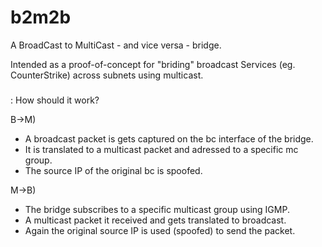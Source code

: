 # b2m2b
A BroadCast to MultiCast - and vice versa - bridge.

Intended as a proof-of-concept for "briding" broadcast Services (eg. CounterStrike) across subnets using multicast.

#####

: How should it work?

B->M)
 - A broadcast packet is gets captured on the bc interface of the bridge. 
 - It is translated to a multicast packet and adressed to a specific mc group.
 - The source IP of the original bc is spoofed. 

M->B)
 - The bridge subscribes to a specific multicast group using IGMP.
 - A multicast packet it received and gets translated to broadcast. 
 - Again the original source IP is used (spoofed) to send the packet.
